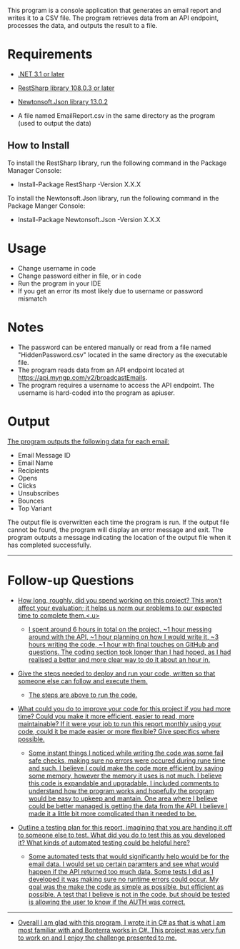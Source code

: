 This program is a console application that generates an email report and writes it to a CSV file. The program retrieves data from an API endpoint, processes the data, and outputs the result to a file.

<h1> Requirements </h1>

* <u>.NET 3.1 or later</u>
* <u>RestSharp library 108.0.3 or later</u>
* <u>Newtonsoft.Json library 13.0.2</u>

* A file named EmailReport.csv in the same directory as the program (used to output the data)

<h2> How to Install </h2>

To install the RestSharp library, run the following command in the Package Manager Console:

- Install-Package RestSharp -Version X.X.X

To install the Newtonsoft.Json library, run the following command in the Package Manger Console:

- Install-Package Newtonsoft.Json -Version X.X.X


<h1> Usage </h1>

* Change username in code
* Change password either in file, or in code
* Run the program in your IDE
* If you get an error its most likely due to username or password mismatch

<h1> Notes </h1>

* The password can be entered manually or read from a file named "HiddenPassword.csv" located in the same directory as the executable file.
* The program reads data from an API endpoint located at https://api.myngp.com/v2/broadcastEmails.
* The program requires a username to access the API endpoint. The username is hard-coded into the program as apiuser.

<h1> Output </h1>

<u>The program outputs the following data for each email:</u>

* Email Message ID
* Email Name
* Recipients
* Opens
* Clicks
* Unsubscribes
* Bounces
* Top Variant

The output file is overwritten each time the program is run.
If the output file cannot be found, the program will display an error message and exit.
The program outputs a message indicating the location of the output file when it has completed successfully.


------------------------------------------------------------------------------------------------------------------------------------------------------------------------

<h1> Follow-up Questions </h1>

* <u>How long, roughly, did you spend working on this project? This won’t affect your evaluation; it helps us norm our problems to our expected time to complete them.<.u>
  * I spent around 6 hours in total on the project, ~1 hour messing around with the API, ~1 hour planning on how I would write it, ~3 hours writing the code, ~1 hour with       final touches on GitHub and questions. The coding section took longer than I had hoped, as I had realised a better and more clear way to do it about an hour in.

* <u>Give the steps needed to deploy and run your code, written so that someone else can follow and execute them.</u>
  * The steps are above to run the code.

* <u>What could you do to improve your code for this project if you had more time? Could you make it more efficient, easier to read, more maintainable? If it were your job to run this report monthly using your code, could it be made easier or more flexible? Give specifics where possible.</u>
  * Some instant things I noticed while writing the code was some fail safe checks, making sure no errors were occured during rune time and such. I believe I could make the code more efficient by saving some memory, however the memory it uses is not much. I believe this code is expandable and upgradable, I included comments to understand how the program works and hopefully the program would be easy to upkeep and mantain. One area where I believe could be better managed is getting the data from the API. I believe I made it a little bit more complicated than it needed to be.
  
* <u>Outline a testing plan for this report, imagining that you are handing it off to someone else to test. What did you do to test this as you developed it? What kinds of automated testing could be helpful here?</u>
  * Some automated tests that would significantly help would be for the email data. I would set up certain paramters and see what would happen if the API returned too much data. Some tests I did as I developed it was making sure no runtime errors could occur. My goal was the make the code as simple as possible, but efficient as possible. A test that I believe is not in the code, but should be tested is allowing the user to know if the AUTH was correct. 
 
 ------------------------------------------------------------------------------------------------------------------------------------------------------------------------
  
- Overall I am glad with this program, I wrote it in C# as that is what I am most familiar with and Bonterra works in C#. This project was very fun to work on and I enjoy the challenge presented to me.
